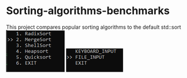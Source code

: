 # Sorting-algorithms-benchmarks
This project compares popular sorting algorithms to the default std::sort
![image1](https://raw.githubusercontent.com/chiftea/Sorting-algorithms-benchmarks/main/show1.PNG)
![image2](https://raw.githubusercontent.com/chiftea/Sorting-algorithms-benchmarks/main/show2.PNG)
